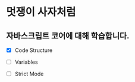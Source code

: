 # 멋쟁이 사자처럼
## 자바스크립트 코어에 대해 학습합니다. 


 - [x] Code Structure
 - [ ] Variables
 - [ ] Strict Mode
  


